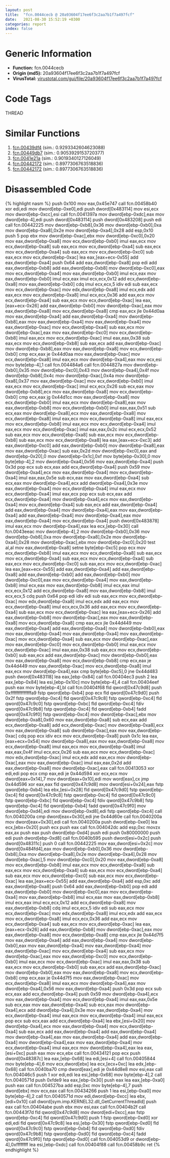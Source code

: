 ```yaml
---
layout: post
title:  "fcn.0044cecb @ 20a93604f17ee6f3c2aa7b1f7a497fcf"
date:   2021-08-30 15:52:19 +0300
categories: report
index: false
---
```


# Generic Information
- **Function:** fcn.0044cecb
- **Origin (md5):** 20a93604f17ee6f3c2aa7b1f7a497fcf
- **VirusTotal:** [virustotal.com/gui/file/20a93604f17ee6f3c2aa7b1f7a497fcf][virustotal_ref]

# Code Tags
<span class="tag" id="THREAD">THREAD</span>


# Similar Functions

1. [fcn.00439df4][similar_1_ref] (sim.: 0.9293342604623088)
2. [fcn.00449db7][similar_2_ref] (sim.: 0.9053929153720377)
3. [fcn.0041e21a][similar_3_ref] (sim.: 0.9019340127126049)
4. [fcn.00442172][similar_4_ref] (sim.: 0.8977306763518836)
5. [fcn.00442172][similar_5_ref] (sim.: 0.8977306763518836)


# Disassembled Code

{% highlight nasm %}
push 0x100
mov eax,0x45e747
call fcn.00458b40
xor edi,edi
mov dword[ebp-0xe0],edi
push dword[0x483114]
mov esi,ecx
mov dword[ebp-0xcc],esi
call fcn.0041397a
mov dword[ebp-0xdc],eax
mov dword[ebp-4],edi
push dword[0x483114]
push dword[0x483208]
push edi
call fcn.00442225
mov dword[ebp-0xb8],0x36
mov dword[ebp-0xb0],0xa
mov dword[ebp-0xa8],0x2e
mov dword[ebp-0xa4],0x28
add esp,0x10
push 5
pop ebx
mov dword[ebp-0xac],ebx
mov dword[ebp-0xc0],0x20
mov eax,dword[ebp-0xa8]
mov ecx,dword[ebp-0xb0]
imul eax,ecx
mov ecx,dword[ebp-0xa8]
sub eax,ecx
mov ecx,dword[ebp-0xa4]
sub eax,ecx
mov ecx,dword[ebp-0xa4]
sub eax,ecx
mov ecx,dword[ebp-0xc0]
sub eax,ecx
mov ecx,dword[ebp-0xac]
lea eax,[eax+ecx-0x55]
add eax,dword[ebp-0xa4]
push 0x64
add eax,dword[ebp-0xa8]
pop edi
add eax,dword[ebp-0xb8]
add eax,dword[ebp-0xb8]
mov dword[ebp-0xc0],eax
mov ecx,dword[ebp-0xa4]
mov eax,dword[ebp-0xb0]
imul ecx,eax
mov eax,dword[ebp-0xb0]
imul ecx,eax
imul ecx,ecx,0x12
add ecx,dword[ebp-0xa8]
mov eax,dword[ebp-0xb0]
cdq
imul ecx,ecx,5
idiv edi
sub eax,ecx
mov ecx,dword[ebp-0xac]
mov edx,dword[ebp-0xa8]
imul ecx,edx
add eax,ecx
mov ecx,dword[ebp-0xa8]
imul ecx,ecx,0x36
add eax,ecx
mov ecx,dword[ebp-0xa4]
sub eax,ecx
mov ecx,dword[ebp-0xac]
lea eax,[eax+ecx-0x26]
add eax,dword[ebp-0xb0]
mov dword[ebp-0xac],eax
mov eax,dword[ebp-0xa8]
mov ecx,dword[ebp-0xa8]
cmp eax,ecx
jle 0x44d0aa
mov eax,dword[ebp-0xa4]
add eax,dword[ebp-0xa4]
mov dword[ebp-0xb8],eax
mov eax,dword[ebp-0xa4]
mov eax,dword[ebp-0xa4]
mov eax,dword[ebp-0xac]
mov ecx,dword[ebp-0xa4]
sub eax,ecx
mov dword[ebp-0xac],eax
mov eax,dword[ebp-0xc0]
mov ecx,dword[ebp-0xb8]
imul eax,ecx
mov ecx,dword[ebp-0xac]
imul eax,eax,0x38
sub eax,ecx
mov ecx,dword[ebp-0xb8]
sub eax,ecx
add eax,dword[ebp-0xac]
mov dword[ebp-0xb8],eax
mov eax,dword[ebp-0xa8]
mov ecx,dword[ebp-0xb0]
cmp ecx,eax
je 0x44d0aa
mov eax,dword[ebp-0xac]
mov ecx,dword[ebp-0xa8]
imul eax,ecx
mov dword[ebp-0xa4],eax
mov ecx,esi
mov byte[ebp-4],1
call fcn.004484a6
call fcn.0044827a
mov dword[ebp-0xb0],0x35
mov dword[ebp-0xc0],0x43
mov dword[ebp-0xa4],0x4f
mov dword[ebp-0xb8],0x4c
mov dword[ebp-0xac],0x4a
mov dword[ebp-0xa8],0x37
mov eax,dword[ebp-0xac]
mov ecx,dword[ebp-0xb0]
imul eax,ecx
mov ecx,dword[ebp-0xac]
imul ecx,ecx,0x26
sub ecx,eax
mov dword[ebp-0xb8],ecx
mov eax,dword[ebp-0xa8]
mov ecx,dword[ebp-0xb0]
cmp ecx,eax
jg 0x44d1cc
mov eax,dword[ebp-0xa8]
mov ecx,dword[ebp-0xb0]
imul eax,ecx
mov dword[ebp-0xa8],eax
mov eax,dword[ebp-0xb8]
mov ecx,dword[ebp-0xb0]
imul eax,eax,0x51
sub ecx,eax
mov dword[ebp-0xa8],ecx
mov eax,dword[ebp-0xa8]
mov ecx,dword[ebp-0xa8]
imul eax,ecx
mov ecx,dword[ebp-0xa8]
imul eax,ecx
mov ecx,dword[ebp-0xb8]
imul eax,ecx
mov ecx,dword[ebp-0xa4]
imul eax,ecx
mov ecx,dword[ebp-0xac]
imul eax,eax,0x2c
imul ecx,ecx,0x52
sub eax,ecx
mov ecx,dword[ebp-0xa8]
sub eax,ecx
mov ecx,dword[ebp-0xb8]
sub eax,ecx
mov ecx,dword[ebp-0xa8]
lea eax,[eax+ecx-0xc3]
add eax,dword[ebp-0xc0]
add eax,dword[ebp-0xb0]
mov dword[ebp-0xa8],eax
mov eax,dword[ebp-0xac]
sub eax,0x2d
mov dword[ebp-0xc0],eax
and dword[ebp-0x20],0
mov dword[ebp-0x1c],0xf
mov byte[ebp-0x30],0
mov byte[ebp-4],2
mov dword[ebp-0xa4],0x56
mov eax,dword[ebp-0xa4]
push 0x3d
pop ecx
sub ecx,eax
add ecx,dword[ebp-0xa4]
push 0x59
mov dword[ebp-0xa4],ecx
mov eax,dword[ebp-0xa4]
mov ecx,dword[ebp-0xa4]
imul eax,eax,0x5e
sub ecx,eax
mov eax,dword[ebp-0xa4]
sub ecx,eax
mov dword[ebp-0xa4],ecx
add dword[ebp-0xa4],0x3e
mov eax,dword[ebp-0xa4]
mov ecx,dword[ebp-0xa4]
imul eax,ecx
mov ecx,dword[ebp-0xa4]
imul eax,ecx
pop ecx
sub ecx,eax
add ecx,dword[ebp-0xa4]
mov dword[ebp-0xa4],ecx
mov eax,dword[ebp-0xa4]
mov ecx,dword[ebp-0xa4]
sub eax,ecx
add eax,dword[ebp-0xa4]
add eax,dword[ebp-0xa4]
mov dword[ebp-0xa4],eax
mov eax,dword[ebp-0xa4]
add eax,dword[ebp-0xa4]
mov dword[ebp-0xa4],eax
mov eax,dword[ebp-0xa4]
mov ecx,dword[ebp-0xa4]
push dword[0x483878]
imul eax,ecx
mov dword[ebp-0xa4],eax
lea ecx,[ebp-0x30]
call fcn.0043eeac
mov dword[ebp-4],2
mov dword[ebp-0xb0],0x36
mov dword[ebp-0xb8],0xa
mov dword[ebp-0xa8],0x2e
mov dword[ebp-0xa4],0x28
mov dword[ebp-0xac],ebx
mov dword[ebp-0xc0],0x20
test al,al
mov eax,dword[ebp-0xa8]
setne byte[ebp-0xc5]
pop ecx
mov ecx,dword[ebp-0xb8]
imul eax,ecx
mov ecx,dword[ebp-0xa8]
sub eax,ecx
mov ecx,dword[ebp-0xa4]
sub eax,ecx
mov ecx,dword[ebp-0xa4]
sub eax,ecx
mov ecx,dword[ebp-0xc0]
sub eax,ecx
mov ecx,dword[ebp-0xac]
lea eax,[eax+ecx-0x55]
add eax,dword[ebp-0xa4]
add eax,dword[ebp-0xa8]
add eax,dword[ebp-0xb0]
add eax,dword[ebp-0xb0]
mov dword[ebp-0xc0],eax
mov ecx,dword[ebp-0xa4]
mov eax,dword[ebp-0xb8]
imul ecx,eax
mov eax,dword[ebp-0xb8]
imul ecx,eax
imul ecx,ecx,0x12
add ecx,dword[ebp-0xa8]
mov eax,dword[ebp-0xb8]
imul ecx,ecx,5
cdq
push 0x64
pop edi
idiv edi
sub eax,ecx
mov ecx,dword[ebp-0xac]
mov edx,dword[ebp-0xa8]
imul ecx,edx
add eax,ecx
mov ecx,dword[ebp-0xa8]
imul ecx,ecx,0x36
add eax,ecx
mov ecx,dword[ebp-0xa4]
sub eax,ecx
mov ecx,dword[ebp-0xac]
lea eax,[eax+ecx-0x26]
add eax,dword[ebp-0xb8]
mov dword[ebp-0xac],eax
mov eax,dword[ebp-0xa8]
mov ecx,dword[ebp-0xa8]
cmp eax,ecx
jle 0x44d449
mov eax,dword[ebp-0xa4]
add eax,dword[ebp-0xa4]
mov dword[ebp-0xb0],eax
mov eax,dword[ebp-0xa4]
mov eax,dword[ebp-0xa4]
mov eax,dword[ebp-0xac]
mov ecx,dword[ebp-0xa4]
sub eax,ecx
mov dword[ebp-0xac],eax
mov eax,dword[ebp-0xc0]
mov ecx,dword[ebp-0xb0]
imul eax,ecx
mov ecx,dword[ebp-0xac]
imul eax,eax,0x38
sub eax,ecx
mov ecx,dword[ebp-0xb0]
sub eax,ecx
add eax,dword[ebp-0xac]
mov dword[ebp-0xb0],eax
mov eax,dword[ebp-0xa8]
mov ecx,dword[ebp-0xb8]
cmp ecx,eax
je 0x44d449
mov eax,dword[ebp-0xac]
mov ecx,dword[ebp-0xa8]
imul eax,ecx
mov dword[ebp-0xa4],eax
cmp byte[ebp-0xc5],0
jne 0x44d483
push dword[0x483118]
lea eax,[ebp-0x84]
call fcn.00404ec3
push 2
lea eax,[ebp-0x84]
lea esi,[ebp-0x10c]
mov byte[ebp-4],4
call fcn.00404eef
push eax
mov byte[ebp-4],bl
call fcn.00404f68
fld qword[0x47c9d8]
push 0xffffffffffffffa9
fstp qword[ebp-0xb4]
pop ecx
fld qword[0x47c9d0]
push 0x2f
fstp qword[ebp-0xc4]
fld qword[0x47c9c8]
fstp qword[ebp-0xc4]
fld qword[0x47c9c0]
fstp qword[ebp-0xbc]
fld qword[ebp-0xc4]
fdiv qword[0x47c9b8]
fstp qword[ebp-0xc4]
fld qword[ebp-0xb4]
fadd qword[0x47c9f0]
fstp qword[ebp-0xc4]
mov dword[ebp-0xac],ebx
mov dword[ebp-0xa8],0x60
mov eax,dword[ebp-0xa8]
sub ecx,eax
add ecx,dword[ebp-0xa8]
add ecx,dword[ebp-0xac]
mov dword[ebp-0xa8],ecx
mov eax,dword[ebp-0xa8]
sub dword[ebp-0xac],eax
mov eax,dword[ebp-0xac]
cdq
pop ecx
idiv ecx
mov ecx,dword[ebp-0xa8]
push 0x1c
lea eax,[eax+ecx+0x54]
mov dword[ebp-0xa8],eax
mov eax,dword[ebp-0xa8]
mov ecx,dword[ebp-0xa8]
imul eax,ecx
mov ecx,dword[ebp-0xa8]
imul eax,eax,0x4f
imul ecx,ecx,0x26
sub eax,ecx
mov ecx,dword[ebp-0xac]
mov edx,dword[ebp-0xac]
imul ecx,edx
add eax,ecx
mov dword[ebp-0xac],eax
mov eax,dword[ebp-0xac]
imul eax,eax,0x2d
add eax,dword[ebp-0xa8]
mov dword[ebp-0xac],eax
call fcn.00413053
xor edi,edi
pop ecx
cmp eax,edi
je 0x44d594
xor ecx,ecx
mov dword[eax+0x14],7
mov dword[eax+0x10],edi
mov word[eax],cx
jmp 0x44d596
xor eax,eax
fld qword[0x47c9d8]
mov dword[esi+0x24],eax
fstp qword[ebp-0xb4]
lea ebx,[esi+0x28]
fld qword[0x47c9d0]
fstp qword[ebp-0xc4]
fld qword[0x47c9c8]
fstp qword[ebp-0xc4]
fld qword[0x47c9c0]
fstp qword[ebp-0xbc]
fld qword[ebp-0xc4]
fdiv qword[0x47c9b8]
fstp qword[ebp-0xc4]
fld qword[ebp-0xb4]
fadd qword[0x47c9f0]
mov dword[ebp-0xd4],edi
mov dword[ebp-0xd8],edi
fstp qword[ebp-0xc4]
call fcn.0040200a
cmp dword[eax+0x30],edi
jne 0x44d60e
call fcn.0040200a
mov dword[eax+0x30],edi
call fcn.0040200a
push dword[ebp-0xe0]
lea ecx,[ebx+0x20]
push ecx
push eax
call fcn.004042dc
add esp,0xc
movzx eax,ax
push eax
push dword[ebp-0xd4]
push edi
push 0x80000000
push edi
push dword[ebp-0xd8]
call fcn.0040b595
push dword[esi+0x2c]
push dword[0x48311c]
push 0
call fcn.00442225
mov eax,dword[esi+0x2c]
mov dword[0x484fd4],eax
mov dword[ebp-0xb0],0x36
mov dword[ebp-0xb8],0xa
mov dword[ebp-0xa8],0x2e
mov dword[ebp-0xa4],0x28
mov dword[ebp-0xac],5
mov dword[ebp-0xc0],0x20
mov eax,dword[ebp-0xa8]
mov ecx,dword[ebp-0xb8]
imul eax,ecx
mov ecx,dword[ebp-0xa8]
sub eax,ecx
mov ecx,dword[ebp-0xa4]
sub eax,ecx
mov ecx,dword[ebp-0xa4]
sub eax,ecx
mov ecx,dword[ebp-0xc0]
sub eax,ecx
mov ecx,dword[ebp-0xac]
lea eax,[eax+ecx-0x55]
add eax,dword[ebp-0xa4]
add esp,0xc
add eax,dword[ebp-0xa8]
push 0x64
add eax,dword[ebp-0xb0]
pop edi
add eax,dword[ebp-0xb0]
mov dword[ebp-0xc0],eax
mov ecx,dword[ebp-0xa4]
mov eax,dword[ebp-0xb8]
imul ecx,eax
mov eax,dword[ebp-0xb8]
imul ecx,eax
imul ecx,ecx,0x12
add ecx,dword[ebp-0xa8]
mov eax,dword[ebp-0xb8]
cdq
imul ecx,ecx,5
idiv edi
sub eax,ecx
mov ecx,dword[ebp-0xac]
mov edx,dword[ebp-0xa8]
imul ecx,edx
add eax,ecx
mov ecx,dword[ebp-0xa8]
imul ecx,ecx,0x36
add eax,ecx
mov ecx,dword[ebp-0xa4]
sub eax,ecx
mov ecx,dword[ebp-0xac]
lea eax,[eax+ecx-0x26]
add eax,dword[ebp-0xb8]
mov dword[ebp-0xac],eax
mov eax,dword[ebp-0xa8]
mov ecx,dword[ebp-0xa8]
cmp eax,ecx
jle 0x44d7f5
mov eax,dword[ebp-0xa4]
add eax,dword[ebp-0xa4]
mov dword[ebp-0xb0],eax
mov eax,dword[ebp-0xa4]
mov eax,dword[ebp-0xa4]
mov eax,dword[ebp-0xac]
mov ecx,dword[ebp-0xa4]
sub eax,ecx
mov dword[ebp-0xac],eax
mov eax,dword[ebp-0xc0]
mov ecx,dword[ebp-0xb0]
imul eax,ecx
mov ecx,dword[ebp-0xac]
imul eax,eax,0x38
sub eax,ecx
mov ecx,dword[ebp-0xb0]
sub eax,ecx
add eax,dword[ebp-0xac]
mov dword[ebp-0xb0],eax
mov eax,dword[ebp-0xa8]
mov ecx,dword[ebp-0xb8]
cmp ecx,eax
je 0x44d7f5
mov eax,dword[ebp-0xac]
mov ecx,dword[ebp-0xa8]
imul eax,ecx
mov dword[ebp-0xa4],eax
mov dword[ebp-0xa4],0x56
mov eax,dword[ebp-0xa4]
push 0x3d
pop ecx
sub ecx,eax
add ecx,dword[ebp-0xa4]
push 0x59
mov dword[ebp-0xa4],ecx
mov eax,dword[ebp-0xa4]
mov ecx,dword[ebp-0xa4]
imul eax,eax,0x5e
sub ecx,eax
mov eax,dword[ebp-0xa4]
sub ecx,eax
mov dword[ebp-0xa4],ecx
add dword[ebp-0xa4],0x3e
mov eax,dword[ebp-0xa4]
mov ecx,dword[ebp-0xa4]
imul eax,ecx
mov ecx,dword[ebp-0xa4]
imul eax,ecx
pop ecx
sub ecx,eax
add ecx,dword[ebp-0xa4]
lea ebx,[esi+0x20]
mov dword[ebp-0xa4],ecx
mov eax,dword[ebp-0xa4]
mov ecx,dword[ebp-0xa4]
sub eax,ecx
add eax,dword[ebp-0xa4]
add eax,dword[ebp-0xa4]
mov dword[ebp-0xa4],eax
mov eax,dword[ebp-0xa4]
add eax,dword[ebp-0xa4]
mov dword[ebp-0xa4],eax
mov eax,dword[ebp-0xa4]
mov ecx,dword[ebp-0xa4]
imul eax,ecx
mov dword[ebp-0xa4],eax
lea eax,[esi+0xc]
push eax
mov ecx,ebx
call fcn.00434121
pop ecx
push dword[0x48387c]
lea eax,[ebp-0x68]
lea edi,[esi+4]
call fcn.00405844
mov byte[ebp-4],6
mov ecx,dword[ebx]
lea ecx,[ecx+0xc]
lea edx,[ebp-0x68]
call fcn.0040ba70
cmp dword[eax],edi
je 0x44d8e8
mov esi,eax
call fcn.004046c5
push 1
xor edi,edi
lea esi,[ebp-0x68]
mov byte[ebp-4],2
call fcn.0040571d
push 0xfde9
lea eax,[ebp-0x30]
push eax
lea eax,[ebp-0xa0]
push eax
call fcn.004527ba
add esp,0xc
mov byte[ebp-4],7
push dword[ebx]
mov ecx,eax
call fcn.00434266
push 1
lea esi,[ebp-0xa0]
mov byte[ebp-4],2
call fcn.0040571d
mov edi,dword[ebp-0xcc]
lea ebx,[edi+0x10]
call dword[sym.imp.KERNEL32.dll_GetCurrentThreadId]
push eax
call fcn.00404abe
push ebx
mov esi,eax
call fcn.00404b2f
call fcn.00443f7d
fld qword[0x47c9d8]
mov dword[edi+0xcc],eax
fstp qword[ebp-0xc4]
fld qword[0x47c9d0]
push 1
fstp qword[ebp-0xd0]
xor edi,edi
fld qword[0x47c9c8]
lea esi,[ebp-0x30]
fstp qword[ebp-0xd0]
fld qword[0x47c9c0]
fstp qword[ebp-0xb4]
fld qword[ebp-0xd0]
fdiv qword[0x47c9b8]
fstp qword[ebp-0xd0]
fld qword[ebp-0xc4]
fadd qword[0x47c9f0]
fstp qword[ebp-0xd0]
call fcn.004053d9
or dword[ebp-4],0xffffffff
lea esi,[ebp-0xdc]
call fcn.00404f88
call fcn.00458b9c
ret
{% endhighlight %}


[similar_1_ref]: /report/fcn.00439df4@e16f74a2849182d98050864255e902f8
[similar_2_ref]: /report/fcn.00449db7@f5b8476c36459986b226c45654aeb016
[similar_3_ref]: /report/fcn.0041e21a@b3771987fba16f4fba07d1109ec72c76
[similar_4_ref]: /report/fcn.00442172@b49682c7791beec133296706671e7cb3
[similar_5_ref]: /report/fcn.00442172@3aa98225e51cbcae2d334c8b6b4ed9fd
[virustotal_ref]: https://www.virustotal.com/gui/file/20a93604f17ee6f3c2aa7b1f7a497fcf